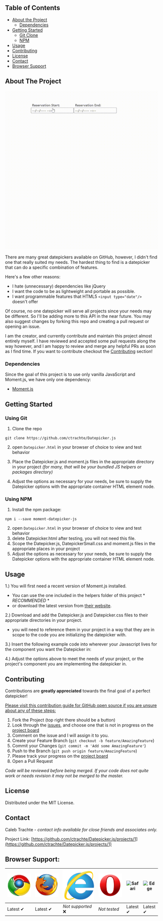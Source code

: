 <!-- TABLE OF CONTENTS -->
## Table of Contents

* [About the Project](#about-the-project)
  * [Dependencies](#Dependencies)
* [Getting Started](#getting-started)
  * [Git Clone](#Using-Git)
  * [NPM](#Using-NPM)
* [Usage](#usage)
* [Contributing](#contributing)
* [License](#license)
* [Contact](#contact)
* [Browser Support](#Browser-Support)



<!-- ABOUT THE PROJECT -->
## About The Project

![DatepickerV1 0 0](https://github.com/ctrachte/Datepicker.js/blob/65613f45108fb9f3d29162b277064d9ef489f54c/Datepicker_V1.0.0.gif)

There are many great datepickers available on GitHub, however, I didn't find one that really suited my needs. The hardest thing to find is a datepicker that can do a specific combination of features.

Here's a few other reasons:
* I hate (unnecessary) dependencies like jQuery
* I want the code to be as lightweight and portable as possible.
* I want programmable features that HTML5 `<input type="date"/>` doesn't offer 

Of course, no one datepicker will serve all projects since your needs may be different. So I'll be adding more to this API in the near future. You may also suggest changes by forking this repo and creating a pull request or opening an issue.

I am the creator, and currently contribute and maintain this project almost entirely myself. I have reviewed and accepted some pull requests along the way however, and I am happy to review and merge any helpful PRs as soon as I find time. If you want to contribute checkout the [Contributing](#contributing) section!

### Dependencies

Since the goal of this project is to use only vanilla JavaScript and Moment.js, we have only one dependency:
* [Moment.js](https://www.momentjs.com/)

<!-- GETTING STARTED -->
## Getting Started
### Using Git
1. Clone the repo
```
git clone https://github.com/ctrachte/Datepicker.js
```
2. open `Datepicker.html` in your browser of choice to view and test behavior
3. Place the Datepicker.js and moment.js files in the appropriate directory in your project *(for many, that will be your bundled JS helpers or packages directory)*

5. Adjust the options as necessary for your needs, be sure to supply the Datepicker options with the appropriate container HTML element node.

### Using NPM
1. Install the npm package:
```
npm i --save moment-datepicker-js
```
2. open `Datepicker.html` in your browser of choice to view and test behavior
3. delete Datepicker.html after testing, you will not need this file. 
4. Scope the Datepicker.js, DatepickerSmall.css and moment.js files in the appropriate places in your project 
5. Adjust the options as necessary for your needs, be sure to supply the Datepicker options with the appropriate container HTML element node.

<!-- USAGE EXAMPLES -->
## Usage

1.) You will first need a recent version of Moment.js installed. 
 - You can use the one included in the helpers folder of this project *  _*RECOMMENDED*_ *
 -  or download the latest version from [their website](https://momentjs.com/).

2.) Download and add the Datepicker.js and Datepicker.css files to their appropriate directories in your project.
 - you will need to reference them in your project in a way that they are in scope to the code you are initializing the datepicker with.  

3.) Insert the following example code into wherever your Javascript lives for the component you want the Datepicker in:
<script type="module">
    import Datepicker from "./Datepicker.js"
    // there should only be this one variable here to instantiate the class into the container element 
    const testDatepicker = new Datepicker({
        containerElement: document.querySelector('.DatepickerContainer'),
        presetMenu: true,
        singleDate: false,
        autoClose: false,
        timePicker: false,
        leadingTrailingDates: true,
        clearDates: true,
        defaults: false,
        // militaryTime: false,
        // max: moment("08/14/2022"),
        // min: new Date("08/14/2021"),
        // defaults: [new Date('08/14/2023'),new Date('08/14/2023')],
        menuOptions: [{ title: 'Today', values: [new Date(), new Date()] }],
        startDateLabel: "Reservation Start: ",
        endDateLabel: "Reservation End: ",
        // onChange: function () {
        //     console.log("onChange:", this.dates);
        // },
        // onSubmit: function () {
        //     console.log("onSubmit:", this.dates);
        // },
        // onClose: function () {
        //     console.log("onClose:", this.dates);
        // }
    });
</script>

4.) Adjust the options above to meet the needs of your project, or the project's component you are implementing the datepicker in. 

<!-- CONTRIBUTING -->
## Contributing

Contributions are **greatly appreciated** towards the final goal of a perfect datepicker!

[Please visit this contribution guide for GitHub open source if you are unsure about any of these steps:](https://gist.github.com/Chaser324/ce0505fbed06b947d962)

1. Fork the Project (top right there should be a button)
2. Look through the [issues](https://github.com/ctrachte/Datepicker.js/issues), and choose one that is not in progress on the [project board](https://github.com/ctrachte/Datepicker.js/projects/1)
3. Comment on the issue and I will assign it to you.
4. Create your Feature Branch (`git checkout -b feature/AmazingFeature`)
5. Commit your Changes (`git commit -m 'Add some AmazingFeature'`)
6. Push to the Branch (`git push origin feature/AmazingFeature`)
7. Please track your progress on the [project board](https://github.com/ctrachte/Datepicker.js/projects/1)
8. Open a Pull Request 

*Code will be reviewed before being merged. If your code does not quite work or needs revision it may not be merged to the master.*


<!-- LICENSE -->
## License

Distributed under the MIT License. 


<!-- CONTACT -->
## Contact

Caleb Trachte - *contact info available for close friends and associates only.*

Project Link: [https://github.com/ctrachte/Datepicker.js/projects/1](https://github.com/ctrachte/Datepicker.js/projects/1)

## Browser Support:
![Chrome](https://github.com/jepso-ci/browser-logos/blob/17f4f7fa25ec38901383fcd49312ca44843e55c5/images/chrome.svg) | ![Firefox](https://github.com/jepso-ci/browser-logos/blob/17f4f7fa25ec38901383fcd49312ca44843e55c5/images/firefox.svg) | ![IE](https://github.com/jepso-ci/browser-logos/blob/17f4f7fa25ec38901383fcd49312ca44843e55c5/images/ie.svg) | ![Opera](https://github.com/jepso-ci/browser-logos/blob/17f4f7fa25ec38901383fcd49312ca44843e55c5/images/opera.svg) | ![Safari](https://github.com/alrra/browser-logos/blob/7bfef89b8bc38373d5d062db3aa36d2939e9ab2b/src/safari/safari_128x128.png) | ![Edge](https://github.com/alrra/browser-logos/blob/7bfef89b8bc38373d5d062db3aa36d2939e9ab2b/src/edge/edge_128x128.png) |
--- | --- | --- | --- | --- | --- |
Latest ✔ | Latest ✔ | *Not supported* ❌ | *Not tested* |  Latest ✔ |   Latest ✔ |
